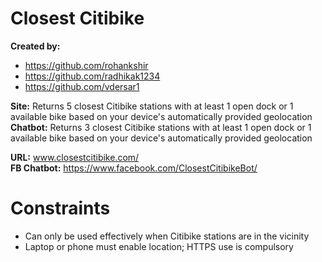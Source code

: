 # Closest Citibike

**Created by:**
- https://github.com/rohankshir
- https://github.com/radhikak1234
- https://github.com/vdersar1



**Site:** Returns 5 closest Citibike stations with at least 1 open dock or 1 available bike based on your device's automatically provided geolocation  
**Chatbot:** Returns 3 closest Citibike stations with at least 1 open dock or 1 available bike based on your device's automatically provided geolocation  

**URL:** www.closestcitibike.com/  
**FB Chatbot:** https://www.facebook.com/ClosestCitibikeBot/  

# Constraints
 * Can only be used effectively when Citibike stations are in the vicinity
 * Laptop or phone must enable location; HTTPS use is compulsory
